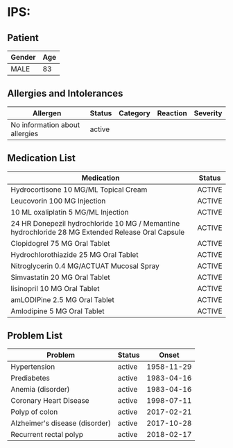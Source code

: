 # IPS:

## Patient

|Gender|Age|
|---|---|
|MALE|83|

## Allergies and Intolerances

|Allergen|Status|Category|Reaction|Severity|
|---|---|---|---|---|
|No information about allergies|active||||

## Medication List

|Medication|Status|
|---|---|
|Hydrocortisone 10 MG/ML Topical Cream|ACTIVE|
|Leucovorin 100 MG Injection|ACTIVE|
|10 ML oxaliplatin 5 MG/ML Injection|ACTIVE|
|24 HR Donepezil hydrochloride 10 MG / Memantine hydrochloride 28 MG Extended Release Oral Capsule|ACTIVE|
|Clopidogrel 75 MG Oral Tablet|ACTIVE|
|Hydrochlorothiazide 25 MG Oral Tablet|ACTIVE|
|Nitroglycerin 0.4 MG/ACTUAT Mucosal Spray|ACTIVE|
|Simvastatin 20 MG Oral Tablet|ACTIVE|
|lisinopril 10 MG Oral Tablet|ACTIVE|
|amLODIPine 2.5 MG Oral Tablet|ACTIVE|
|Amlodipine 5 MG Oral Tablet|ACTIVE|

## Problem List

|Problem|Status|Onset|
|---|---|---|
|Hypertension|active|1958-11-29|
|Prediabetes|active|1983-04-16|
|Anemia (disorder)|active|1983-04-16|
|Coronary Heart Disease|active|1998-07-11|
|Polyp of colon|active|2017-02-21|
|Alzheimer's disease (disorder)|active|2017-10-28|
|Recurrent rectal polyp|active|2018-02-17|

